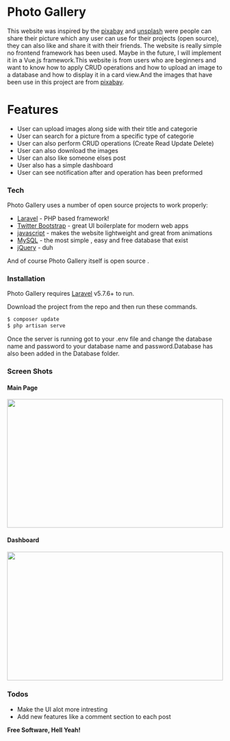 # Photo Gallery

This website was inspired by the [pixabay] and [unsplash] were people can share their picture which any user can use for their projects (open source), they can also like and share it with their friends. The website is really simple no frontend framework has been used. Maybe in the future, I will implement it in a Vue.js framework.This website is from users who are beginners and want to know how to apply  CRUD operations and how to upload an image to a database and how to display it in a card view.And the images that have been use in this project are from [pixabay].

# Features

  - User can upload images along side with their title and categorie 
  - User can search for a picture from a specific type of categorie
  - User can also perform CRUD operations (Create Read Update Delete)
  - User can also download the images 
  - User can also like someone elses post 
  - User also has a simple dashboard
  - User can see notification after and operation has been preformed

### Tech

Photo Gallery uses a number of open source projects to work properly:

* [Laravel] - PHP based framework!
* [Twitter Bootstrap] - great UI boilerplate for modern web apps
* [javascript](www.javascript.com) - makes the website lightweight and great from animations
* [MySQL] - the most simple , easy and free database that exist
* [jQuery] - duh

And of course Photo Gallery itself is open source .

### Installation

Photo Gallery requires [Laravel] v5.7.6+ to run.

Download the project from the repo and then run these commands.

```sh
$ composer update 
$ php artisan serve
```
Once the server is running got to your .env file and change the database name and password to your database name and password.Database has also been added in the Database folder.

### Screen Shots

#### Main Page
<p align="center">
  <img width="100%" height="300" src="https://user-images.githubusercontent.com/32094006/51079018-76514100-16e1-11e9-8b36-4e4cdbb6e6c9.PNG">
</p>

#### Dashboard
<p align="center">
  <img width="100%" height="300" src="https://user-images.githubusercontent.com/32094006/51079048-48b8c780-16e2-11e9-9bf2-387301410acf.PNG">
</p>

### Todos

 - Make the UI alot more intresting 
 - Add new features like a comment section to each post

**Free Software, Hell Yeah!**

[//]: # (These are reference links used in the body of this note and get stripped out when the markdown processor does its job. There is no need to format nicely because it shouldn't be seen. Thanks SO - http://stackoverflow.com/questions/4823468/store-comments-in-markdown-syntax)


   [dill]: <https://github.com/joemccann/dillinger>
   [Laravel]:<http://laravel.com>
   [unsplash]:<http://unsplash.com>
   [pixabay]:<http://pixabay.com>
   [git-repo-url]: <https://github.com/joemccann/dillinger.git>
   [Twitter Bootstrap]: <http://twitter.github.com/bootstrap/>
   [jQuery]: <http://jquery.com>
   [MySQL]: <https://www.mysql.com>

